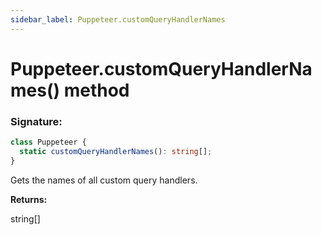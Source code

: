 ```yaml
---
sidebar_label: Puppeteer.customQueryHandlerNames
---
```


# Puppeteer.customQueryHandlerNames() method

### Signature:

```typescript
class Puppeteer {
  static customQueryHandlerNames(): string[];
}
```

Gets the names of all custom query handlers.

**Returns:**

string\[\]
